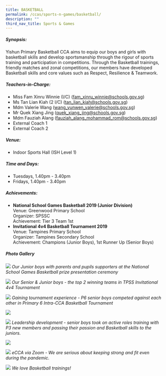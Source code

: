 ```yaml
---
title: BASKETBALL
permalink: /ccas/sports-n-games/basketball/
description: ""
third_nav_title: Sports & Games
---
```

##### Synopsis:
Yishun Primary Basketball CCA aims to equip our boys and girls with basketball skills and develop sportsmanship through the rigour of sports training and participation in competitions. Through the Basketball trainings, friendly matches and zonal competitions, our members have developed Basketball skills and core values such as Respect, Resilience & Teamwork.

##### Teachers-in-Charge:
* Miss Fam Xinru Winnie (I/C) (fam_xinru_winnie@schools.gov.sg)
* Ms Tan Lian Kiah (2 I/C) (tan_lian_kiah@schools.gov.sg)
* Mdm Valerie Wang (wang_yunwen_valerie@schools.gov.sg)
* Mr Quek Xiang Jing (quek_xiang_jing@schools.gov.sg)
* Mdm Fauziah Alang (fauziah_alang_mohammad_rom@schools.gov.sg)
* External Coach 1
* External Coach 2

##### Venue:
* Indoor Sports Hall (ISH Level 1)

##### Time and Days:
* Tuesdays, 1.40pm - 3.40pm
* Fridays, 1.40pm - 3.40pm

##### Achievements:
* **National School Games Basketball 2019 (Junior Division)**
<br>Venue: Greenwood Primary School
<br>Organizer: SPSSC
<br>Achievement: Tier 3 Team 1st
* **Invitational 4v4 Basketball Tournament 2019**
<br>Venue: Tampines Primary School
<br>Organizer: Tampines Secondary School
<br>Achievement: Champions (Junior Boys), 1st Runner Up (Senior Boys)

##### Photo Gallery

![](/images/CCAs/Basketball/CCA_Basketball_2020_1.jpg)
*Our Junior boys with parents and pupils supporters at the National School Games Basketball prize presentation ceremony*

![](/images/CCAs/Basketball/CCA_Basketball_2020_2.jpg)
*Our Senior & Junior boys -  the top 2 winning teams in TPSS Invitational 4v4 Tournament*

![](/images/CCAs/Basketball/Basketball_Photo_01.jpg)
*Gaining tournament experience - P6 senior boys competed against each other in Primary 6 Intra-CCA Basketball Tournament*

![](/images/CCAs/Basketball/Basketball_Photo_02.jpg)

![](/images/CCAs/Basketball/Basketball_Photo_03.jpg)
*Leadership development - senior boys took on active roles training with P3 new members and passing their passion and Basketball skills to the juniors.*

![](/images/CCAs/Basketball/Basketball_Photo_04.jpg)

![](/images/CCAs/Basketball/Basketball_Photo_05.jpg)
*eCCA via Zoom - We are serious about keeping strong and fit even during the pandemic.*

![](/images/CCAs/Basketball/CCA_Basketball_2020_3.jpg)
*We love Basketball trainings!*